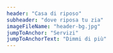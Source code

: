 ```yaml
---
header: "Casa di riposo"
subheader: "dove riposa tu zia"
imageFileName: "header-bg.jpg"
jumpToAnchor: "Servizi"
jumpToAnchorText: "Dimmi di più"
---
```

